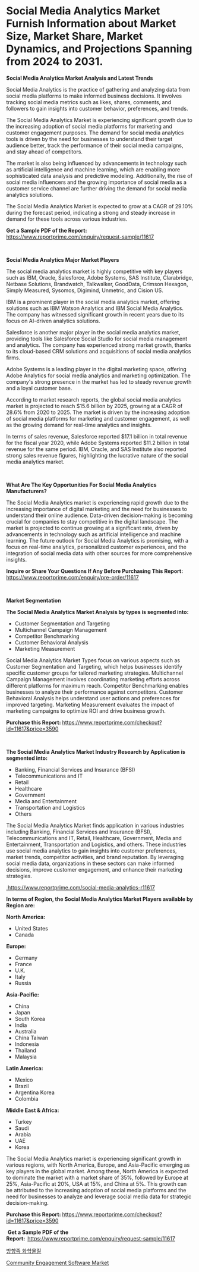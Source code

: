 <p><h1>Social Media Analytics Market Furnish Information about Market Size, Market Share, Market Dynamics, and Projections Spanning from 2024 to 2031.</h1></p><p><strong>Social Media Analytics Market Analysis and Latest Trends</strong></p>
<p><p>Social Media Analytics is the practice of gathering and analyzing data from social media platforms to make informed business decisions. It involves tracking social media metrics such as likes, shares, comments, and followers to gain insights into customer behavior, preferences, and trends.</p><p>The Social Media Analytics Market is experiencing significant growth due to the increasing adoption of social media platforms for marketing and customer engagement purposes. The demand for social media analytics tools is driven by the need for businesses to understand their target audience better, track the performance of their social media campaigns, and stay ahead of competitors.</p><p>The market is also being influenced by advancements in technology such as artificial intelligence and machine learning, which are enabling more sophisticated data analysis and predictive modeling. Additionally, the rise of social media influencers and the growing importance of social media as a customer service channel are further driving the demand for social media analytics solutions.</p><p>The Social Media Analytics Market is expected to grow at a CAGR of 29.10% during the forecast period, indicating a strong and steady increase in demand for these tools across various industries.</p></p>
<p><strong>Get a Sample PDF of the Report:&nbsp;</strong> <a href="https://www.reportprime.com/enquiry/request-sample/11617">https://www.reportprime.com/enquiry/request-sample/11617</a></p>
<p>&nbsp;</p>
<p><strong>Social Media Analytics Major Market Players</strong></p>
<p><p>The social media analytics market is highly competitive with key players such as IBM, Oracle, Salesforce, Adobe Systems, SAS Institute, Clarabridge, Netbase Solutions, Brandwatch, Talkwalker, GoodData, Crimson Hexagon, Simply Measured, Sysomos, Digimind, Unmetric, and Cision US.</p><p>IBM is a prominent player in the social media analytics market, offering solutions such as IBM Watson Analytics and IBM Social Media Analytics. The company has witnessed significant growth in recent years due to its focus on AI-driven analytics solutions.</p><p>Salesforce is another major player in the social media analytics market, providing tools like Salesforce Social Studio for social media management and analytics. The company has experienced strong market growth, thanks to its cloud-based CRM solutions and acquisitions of social media analytics firms.</p><p>Adobe Systems is a leading player in the digital marketing space, offering Adobe Analytics for social media analytics and marketing optimization. The company's strong presence in the market has led to steady revenue growth and a loyal customer base.</p><p>According to market research reports, the global social media analytics market is projected to reach $15.6 billion by 2025, growing at a CAGR of 28.6% from 2020 to 2025. The market is driven by the increasing adoption of social media platforms for marketing and customer engagement, as well as the growing demand for real-time analytics and insights.</p><p>In terms of sales revenue, Salesforce reported $17.1 billion in total revenue for the fiscal year 2020, while Adobe Systems reported $11.2 billion in total revenue for the same period. IBM, Oracle, and SAS Institute also reported strong sales revenue figures, highlighting the lucrative nature of the social media analytics market.</p></p>
<p>&nbsp;</p>
<p><strong>What Are The Key Opportunities For Social Media Analytics Manufacturers?</strong></p>
<p><p>The Social Media Analytics market is experiencing rapid growth due to the increasing importance of digital marketing and the need for businesses to understand their online audience. Data-driven decision-making is becoming crucial for companies to stay competitive in the digital landscape. The market is projected to continue growing at a significant rate, driven by advancements in technology such as artificial intelligence and machine learning. The future outlook for Social Media Analytics is promising, with a focus on real-time analytics, personalized customer experiences, and the integration of social media data with other sources for more comprehensive insights.</p></p>
<p><strong>Inquire or Share Your Questions If Any Before Purchasing This Report:</strong> <a href="https://www.reportprime.com/enquiry/pre-order/11617">https://www.reportprime.com/enquiry/pre-order/11617</a></p>
<p>&nbsp;</p>
<p><strong>Market Segmentation</strong></p>
<p><strong>The Social Media Analytics Market Analysis by types is segmented into:</strong></p>
<p><ul><li>Customer Segmentation and Targeting</li><li>Multichannel Campaign Management</li><li>Competitor Benchmarking</li><li>Customer Behavioral Analysis</li><li>Marketing Measurement</li></ul></p>
<p><p>Social Media Analytics Market Types focus on various aspects such as Customer Segmentation and Targeting, which helps businesses identify specific customer groups for tailored marketing strategies. Multichannel Campaign Management involves coordinating marketing efforts across different platforms for maximum reach. Competitor Benchmarking enables businesses to analyze their performance against competitors. Customer Behavioral Analysis helps understand user actions and preferences for improved targeting. Marketing Measurement evaluates the impact of marketing campaigns to optimize ROI and drive business growth.</p></p>
<p><strong>Purchase this Report:&nbsp;</strong><a href="https://www.reportprime.com/checkout?id=11617&price=3590">https://www.reportprime.com/checkout?id=11617&price=3590</a></p>
<p>&nbsp;</p>
<p><strong>The Social Media Analytics Market Industry Research by Application is segmented into:</strong></p>
<p><ul><li>Banking, Financial Services and Insurance (BFSI)</li><li>Telecommunications and IT</li><li>Retail</li><li>Healthcare</li><li>Government</li><li>Media and Entertainment</li><li>Transportation and Logistics</li><li>Others</li></ul></p>
<p><p>The Social Media Analytics Market finds application in various industries including Banking, Financial Services and Insurance (BFSI), Telecommunications and IT, Retail, Healthcare, Government, Media and Entertainment, Transportation and Logistics, and others. These industries use social media analytics to gain insights into customer preferences, market trends, competitor activities, and brand reputation. By leveraging social media data, organizations in these sectors can make informed decisions, improve customer engagement, and enhance their marketing strategies.</p></p>
<p><a href="https://www.reportprime.com/social-media-analytics-r11617">&nbsp;https://www.reportprime.com/social-media-analytics-r11617</a></p>
<p><strong>In terms of Region, the Social Media Analytics Market Players available by Region are:</strong></p>
<p>
    <p> <strong> North America: </strong>
        <ul>
            <li>United States</li>
            <li>Canada</li>
        </ul>
        </p> 
    <p> <strong> Europe: </strong>
        <ul>
            <li>Germany</li>
            <li>France</li>
            <li>U.K.</li>
            <li>Italy</li>
            <li>Russia</li>
        </ul>
        </p> 
    <p> <strong> Asia-Pacific: </strong>
        <ul>
            <li>China</li>
            <li>Japan</li>
            <li>South Korea</li>
            <li>India</li>
            <li>Australia</li>
            <li>China Taiwan</li>
            <li>Indonesia</li>
            <li>Thailand</li>
            <li>Malaysia</li>
        </ul>
        </p> 
    <p> <strong> Latin America: </strong>
        <ul>
            <li>Mexico</li>
            <li>Brazil</li>
            <li>Argentina Korea</li>
            <li>Colombia</li>
        </ul>
        </p> 
    <p> <strong> Middle East & Africa: </strong>
        <ul>
            <li>Turkey</li>
            <li>Saudi</li>
            <li>Arabia</li>
            <li>UAE</li>
            <li>Korea</li>
        </ul>
    </p>
    </p>
<p><p>The Social Media Analytics market is experiencing significant growth in various regions, with North America, Europe, and Asia-Pacific emerging as key players in the global market. Among these, North America is expected to dominate the market with a market share of 35%, followed by Europe at 25%, Asia-Pacific at 20%, USA at 15%, and China at 5%. This growth can be attributed to the increasing adoption of social media platforms and the need for businesses to analyze and leverage social media data for strategic decision-making.</p></p>
<p><strong>Purchase this Report: </strong><a href="https://www.reportprime.com/checkout?id=11617&price=3590">https://www.reportprime.com/checkout?id=11617&price=3590</a></p>
<p>&nbsp;<strong>Get a Sample PDF of the Report:&nbsp;&nbsp;</strong><a href="https://www.reportprime.com/enquiry/request-sample/11617">https://www.reportprime.com/enquiry/request-sample/11617</a></p>
<p><strong></strong></p>
<p><p><a href="https://github.com/mpodehpw07370073/Market-Research-Report-List-2/blob/main/928978477046.md">방향족 화학물질</a></p><p><a href="https://github.com/FassouRP/Market-Research-Report-List-4/blob/main/community-engagement-software-market.md">Community Engagement Software Market</a></p></p>